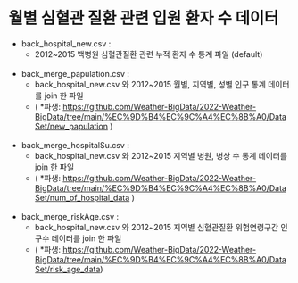 # 월별 심혈관 질환 관련 입원 환자 수 데이터


+ back_hospital_new.csv :  
  + 2012\~2015 백병원 심혈관질환 관련 누적 환자 수 통계 파일 (default)
<br></br>
+ back_merge_papulation.csv :  
  + back_hospital_new.csv 와  2012~2015 월별, 지역별, 성별 인구 통계 데이터를 join 한 파일
  + ( *파생: https://github.com/Weather-BigData/2022-Weather-BigData/tree/main/%EC%9D%B4%EC%9C%A4%EC%8B%A0/DataSet/new_papulation )
<br></br>
+ back_merge_hospitalSu.csv :  
  + back_hospital_new.csv 와  2012~2015 지역별 병원, 병상 수 통계 데이터를 join 한 파일
  + ( *파생: https://github.com/Weather-BigData/2022-Weather-BigData/tree/main/%EC%9D%B4%EC%9C%A4%EC%8B%A0/DataSet/num_of_hospital_data )
<br></br>
+ back_merge_riskAge.csv :  
  + back_hospital_new.csv 와  2012~2015 지역별 심혈관질환 위험연령구간 인구수 데이터를 join 한 파일
  + ( *파생:  https://github.com/Weather-BigData/2022-Weather-BigData/tree/main/%EC%9D%B4%EC%9C%A4%EC%8B%A0/DataSet/risk_age_data)
  
